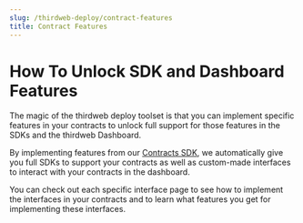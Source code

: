 ```yaml
---
slug: /thirdweb-deploy/contract-features
title: Contract Features
---
```


# How To Unlock SDK and Dashboard Features

The magic of the thirdweb deploy toolset is that you can implement specific features in your contracts to unlock full support for those features in the SDKs and the thirdweb Dashboard.

By implementing features from our [Contracts SDK](https://docs.thirdweb.com/contracts), we automatically give you full SDKs to support your contracts as well as custom-made interfaces to interact with your contracts in the dashboard.

You can check out each specific interface page to see how to implement the interfaces in your contracts and to learn what features you get for implementing these interfaces.